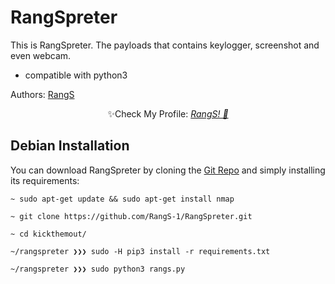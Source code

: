 # RangSpreter
This is RangSpreter. The payloads that contains keylogger, screenshot and even webcam.

- compatible with python3

Authors: [RangS](mailto:rangga19sj@gmail.com)
<p align="center">✨Check My Profile: <a href="https://nikolaskama.me/kickthemout-v2-0/"><i>RangS! 🎉</i></a></p>

## Debian Installation

You can download RangSpreter by cloning the [Git Repo](https://github.com/RangS-1/rangspreter) and simply installing its requirements:

```
~ sudo apt-get update && sudo apt-get install nmap

~ git clone https://github.com/RangS-1/RangSpreter.git

~ cd kickthemout/

~/rangspreter ❯❯❯ sudo -H pip3 install -r requirements.txt

~/rangspreter ❯❯❯ sudo python3 rangs.py
```

    

